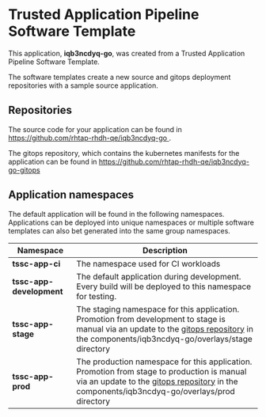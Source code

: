 # Trusted Application Pipeline Software Template

This application, **iqb3ncdyq-go**, was created from a Trusted Application Pipeline Software Template.

The software templates create a new source and gitops deployment repositories with a sample source application. 

## Repositories

The source code for your application can be found in [https://github.com/rhtap-rhdh-qe/iqb3ncdyq-go ](https://github.com/rhtap-rhdh-qe/iqb3ncdyq-go ).
 
The gitops repository, which contains the kubernetes manifests for the application can be found in 
[https://github.com/rhtap-rhdh-qe/iqb3ncdyq-go-gitops ](https://github.com/rhtap-rhdh-qe/iqb3ncdyq-go-gitops ) 

## Application namespaces 

The default application will be found in the following namespaces. Applications can be deployed into unique namespaces or multiple software templates can also bet generated into the same group namespaces.  

|  Namespace   |  Description   |  
| -------- | -------- |
| **tssc-app-ci** | The namespace used for CI workloads |
| **tssc-app-development** | The default application during development. Every build will be deployed to this namespace for testing. |
| **tssc-app-stage** | The staging namespace for this application. Promotion from development to stage is manual via an update to the [gitops repository](https://github.com/rhtap-rhdh-qe/iqb3ncdyq-go-gitops ) in the components/iqb3ncdyq-go/overlays/stage directory |
| **tssc-app-prod** | The production namespace for this application. Promotion from stage to production is manual via an update to the [gitops repository](https://github.com/rhtap-rhdh-qe/iqb3ncdyq-go-gitops ) in the components/iqb3ncdyq-go/overlays/prod directory |
